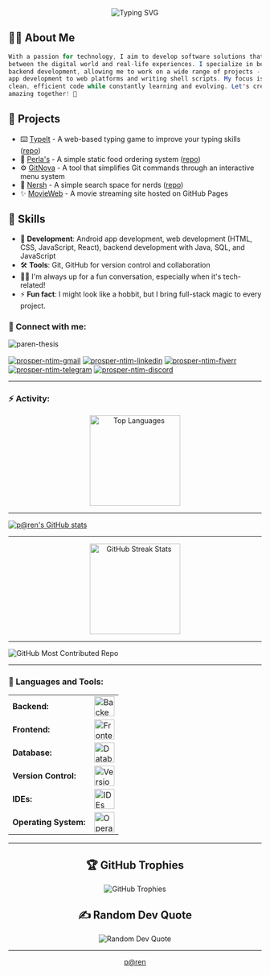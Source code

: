 <link rel="stylesheet" type='text/css' href="https://cdn.jsdelivr.net/gh/devicons/devicon@latest/devicon.min.css" />

<div align="center">
  <img src="https://readme-typing-svg.herokuapp.com?font=Quicksand&weight=600&size=28&pause=1000&color=0891B2&center=true&vCenter=true&random=false&width=600&height=70&lines=Hello!+I'm+Prosper+Ntim+(p@ren);Full-Stack+Developer;Android+Developer;UI/UX+Enthusiast;Problem+Solver" alt="Typing SVG" />
</div>

## 👋🏽 About Me
``` java
With a passion for technology, I aim to develop software solutions that bridge the gap 
between the digital world and real-life experiences. I specialize in both frontend and 
backend development, allowing me to work on a wide range of projects - from Android 
app development to web platforms and writing shell scripts. My focus is on writing 
clean, efficient code while constantly learning and evolving. Let's create something 
amazing together! 🚀
```

## 🚀 Projects
- ⌨️ [TypeIt](https://paren-thesis.github.io/TypeIt/) - A web-based typing game to improve your typing skills ([repo](https://github.com/paren-thesis/TypeIt))
- 🍔 [Perla's](https://paren-thesis.github.io/Perla-s/) - A simple static food ordering system ([repo](https://github.com/paren-thesis/Perla-s))
- ⚙️ [GitNova](https://github.com/paren-thesis/GitNova) - A tool that simplifies Git commands through an interactive menu system
- 🤖 [Nersh](https://paren-thesis.github.io/Nersh) - A simple search space for nerds ([repo](https://github.com/paren-thesis/Nersh))
- ✨ [MovieWeb](https://paren-thesis.github.io/ViewVault) - A movie streaming site hosted on GitHub Pages

## 💼 Skills
- 💬 **Development**: Android app development, web development (HTML, CSS, JavaScript, React), backend development with Java, SQL, and JavaScript
- 🛠️ **Tools**: Git, GitHub for version control and collaboration
- 🧑‍💻 I'm always up for a fun conversation, especially when it's tech-related!
- ⚡ **Fun fact**: I might look like a hobbit, but I bring full-stack magic to every project.

<h3 align="left">🔗 Connect with me:</h3>

<p align="left">
    <img src="https://komarev.com/ghpvc/?username=paren-thesis&label=Profile%20views&color=0e75b6&style=flat" alt="paren-thesis" />
</p>

<p align="left">
  <a href="mailto:ntimprosper308@gmail.com" target="blank"><img align="center" src="https://img.shields.io/badge/Gmail-D14836?style=for-the-badge&logo=gmail&logoColor=white" alt="prosper-ntim-gmail" /></a>
  <a href="https://www.linkedin.com/in/prosper-ntim-9bb6ba2bb/" target="blank"><img align="center" src="https://img.shields.io/badge/LinkedIn-blue?style=for-the-badge&logo=linkedin&logoColor=white" alt="prosper-ntim-linkedin" /></a>
  <a href="https://www.fiverr.com/prosper_ntim?public_mode=true" target="blank"><img align="center" src="https://img.shields.io/badge/Fiverr-1DBF73?style=for-the-badge&logo=fiverr&logoColor=white" alt="prosper-ntim-fiverr" /></a>
  <a href="https://t.me/paren7" target="blank"><img align="center" src="https://img.shields.io/badge/Telegram-2CA5E0?style=for-the-badge&logo=telegram&logoColor=white" alt="prosper-ntim-telegram" /></a>
  <a href="https://discord.gg/9mzhMrzD" target="blank"><img align="center" src="https://img.shields.io/badge/Discord-5865F2?style=for-the-badge&logo=discord&logoColor=white" alt="prosper-ntim-discord" /></a>
</p>

------

<h3 align="left">⚡ Activity:</h3>

<div align="center">
  <img height="180em" src="https://github-readme-stats.vercel.app/api/top-langs?username=paren-thesis&show_icons=true&locale=en&layout=compact&theme=gruvbox&border_color=61dafb&hide_border=true" alt="Top Languages" />
</div>

------

<div align="left">
  <a href="http://www.github.com/paren-thesis">
    <img src="https://github-readme-stats.vercel.app/api?username=paren-thesis&show_icons=true&count_private=true&title_color=0891b2&icon_color=0891b2&ring_color=0891b2&theme=gruvbox&hide_border=true&show=reviews,discussions_started,discussions_answered,prs_merged,prs_merged_percentage" alt="p@ren's GitHub stats" />
  </a>
</div>

------

<div align="center">
  <img height="180em" src="https://github-readme-streak-stats.herokuapp.com/?user=paren-thesis&theme=gruvbox&border_color=61dafb&hide_border=true" alt="GitHub Streak Stats" />
</div>

------

<div align="left">
  <img src="https://github-contributor-stats.vercel.app/api?username=paren-thesis&limit=4&theme=gruvbox&border_color=61dafb&hide_border=true&combine_all_yearly_contributions=true" alt="GitHub Most Contributed Repo" />
</div>

------

<h3 align="left">🧰 Languages and Tools:</h3>

<table align="center">
    <tr>
        <td style="font-weight: bold; padding-right: 10px;">Backend:</td>
        <td><img height="40" src="https://skillicons.dev/icons?i=java,python,javascript,nodejs" alt="Backend Tools"/></td>
    </tr>
    <tr>
        <td style="font-weight: bold; padding-right: 10px;">Frontend:</td>
        <td><img height="40" src="https://skillicons.dev/icons?i=html,css,js,react,tailwind" alt="Frontend Tools"/></td>
    </tr>
    <tr>
        <td style="font-weight: bold; padding-right: 10px;">Database:</td>
        <td><img height="40" src="https://skillicons.dev/icons?i=mysql,firebase,mongodb" alt="Database Tools"/></td>
    </tr>
    <tr>
        <td style="font-weight: bold; padding-right: 10px;">Version Control:</td>
        <td><img height="40" src="https://skillicons.dev/icons?i=git,github,gitlab" alt="Version Control Tools"/></td>
    </tr>
    <tr>
        <td style="font-weight: bold; padding-right: 10px;">IDEs:</td>
        <td><img height="40" src="https://skillicons.dev/icons?i=vscode,pycharm,vim,androidstudio" alt="IDEs"/></td>
    </tr>
    <tr>
        <td style="font-weight: bold; padding-right: 10px;">Operating System:</td>
        <td><img height="40" src="https://skillicons.dev/icons?i=windows,linux" alt="Operating System"/></td>
    </tr>
</table>

------

<h2 align="center">🏆 GitHub Trophies</h2>
<div align="center">
  <img src="https://github-profile-trophy.vercel.app/?username=paren-thesis&theme=gruvbox&no-frame=true&no-bg=true" alt="GitHub Trophies" />
</div>

<h2 align="center">✍️ Random Dev Quote</h2>
<div align="center">
  <img src="https://quotes-github-readme.vercel.app/api?type=horizontal&theme=gruvbox" alt="Random Dev Quote" />
</div>

------

<div align="center">
  <a href="https://github.com/paren-thesis">p@ren</a>
</div>
